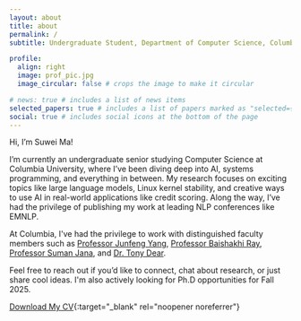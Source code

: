 ```yaml
---
layout: about
title: about
permalink: /
subtitle: Undergraduate Student, Department of Computer Science, Columbia University

profile:
  align: right
  image: prof_pic.jpg
  image_circular: false # crops the image to make it circular

# news: true # includes a list of news items
selected_papers: true # includes a list of papers marked as "selected={true}"
social: true # includes social icons at the bottom of the page
---
```


Hi, I’m Suwei Ma!

I’m currently an undergraduate senior studying Computer Science at Columbia University, where I’ve been diving deep into AI, systems programming, and everything in between. My research focuses on exciting topics like large language models, Linux kernel stability, and creative ways to use AI in real-world applications like credit scoring. Along the way, I’ve had the privilege of publishing my work at leading NLP conferences like EMNLP.

At Columbia, I've had the privilege to work with distinguished faculty members such as [Professor Junfeng Yang](https://www.cs.columbia.edu/~junfeng/), [Professor Baishakhi Ray](https://www.rayb.info/), [Professor Suman Jana](https://www.cs.columbia.edu/~suman/), and [Dr. Tony Dear](https://tonydear.com/).

Feel free to reach out if you’d like to connect, chat about research, or just share cool ideas. I'm also actively looking for Ph.D opportunities for Fall 2025. 

[Download My CV](assets/pdf/SuweiMaCV.pdf){:target="_blank" rel="noopener noreferrer"}
